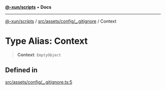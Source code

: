 [**@-xun/scripts**](../../../../../README.md) • **Docs**

***

[@-xun/scripts](../../../../../README.md) / [src/assets/config/\_.gitignore](../README.md) / Context

# Type Alias: Context

> **Context**: `EmptyObject`

## Defined in

[src/assets/config/\_.gitignore.ts:5](https://github.com/Xunnamius/xscripts/blob/f4ec173014b41a5b69e2dbdb82e9f8b7ec9d9c86/src/assets/config/_.gitignore.ts#L5)
